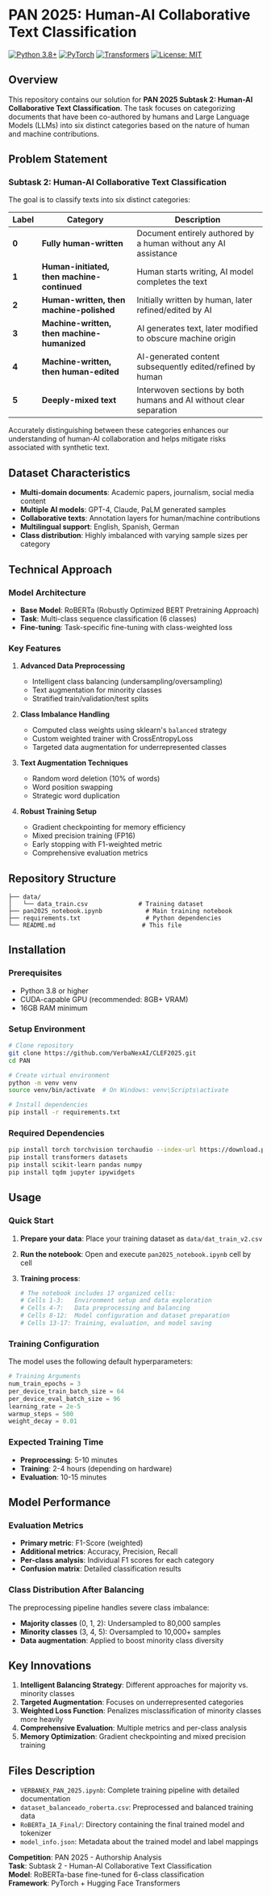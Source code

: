 # PAN 2025: Human-AI Collaborative Text Classification

[![Python 3.8+](https://img.shields.io/badge/python-3.8+-blue.svg)](https://www.python.org/downloads/)
[![PyTorch](https://img.shields.io/badge/PyTorch-2.0+-orange.svg)](https://pytorch.org/)
[![Transformers](https://img.shields.io/badge/🤗%20Transformers-4.30+-yellow.svg)](https://huggingface.co/transformers/)
[![License: MIT](https://img.shields.io/badge/License-MIT-green.svg)](https://opensource.org/licenses/MIT)

## Overview

This repository contains our solution for **PAN 2025 Subtask 2: Human-AI Collaborative Text Classification**. The task focuses on categorizing documents that have been co-authored by humans and Large Language Models (LLMs) into six distinct categories based on the nature of human and machine contributions.

## Problem Statement

### Subtask 2: Human-AI Collaborative Text Classification

The goal is to classify texts into six distinct categories:

| Label | Category | Description |
|-------|----------|-------------|
| **0** | **Fully human-written** | Document entirely authored by a human without any AI assistance |
| **1** | **Human-initiated, then machine-continued** | Human starts writing, AI model completes the text |
| **2** | **Human-written, then machine-polished** | Initially written by human, later refined/edited by AI |
| **3** | **Machine-written, then machine-humanized** | AI generates text, later modified to obscure machine origin |
| **4** | **Machine-written, then human-edited** | AI-generated content subsequently edited/refined by human |
| **5** | **Deeply-mixed text** | Interwoven sections by both humans and AI without clear separation |

Accurately distinguishing between these categories enhances our understanding of human-AI collaboration and helps mitigate risks associated with synthetic text.

## Dataset Characteristics

- **Multi-domain documents**: Academic papers, journalism, social media content
- **Multiple AI models**: GPT-4, Claude, PaLM generated samples
- **Collaborative texts**: Annotation layers for human/machine contributions
- **Multilingual support**: English, Spanish, German
- **Class distribution**: Highly imbalanced with varying sample sizes per category

## Technical Approach

### Model Architecture
- **Base Model**: RoBERTa (Robustly Optimized BERT Pretraining Approach)
- **Task**: Multi-class sequence classification (6 classes)
- **Fine-tuning**: Task-specific fine-tuning with class-weighted loss

### Key Features
1. **Advanced Data Preprocessing**
   - Intelligent class balancing (undersampling/oversampling)
   - Text augmentation for minority classes
   - Stratified train/validation/test splits

2. **Class Imbalance Handling**
   - Computed class weights using sklearn's `balanced` strategy
   - Custom weighted trainer with CrossEntropyLoss
   - Targeted data augmentation for underrepresented classes

3. **Text Augmentation Techniques**
   - Random word deletion (10% of words)
   - Word position swapping
   - Strategic word duplication

4. **Robust Training Setup**
   - Gradient checkpointing for memory efficiency
   - Mixed precision training (FP16)
   - Early stopping with F1-weighted metric
   - Comprehensive evaluation metrics

## Repository Structure

```
├── data/
│   └── data_train.csv              # Training dataset
├── pan2025_notebook.ipynb            # Main training notebook
├── requirements.txt                  # Python dependencies
└── README.md                        # This file
```

## Installation

### Prerequisites
- Python 3.8 or higher
- CUDA-capable GPU (recommended: 8GB+ VRAM)
- 16GB RAM minimum

### Setup Environment

```bash
# Clone repository
git clone https://github.com/VerbaNexAI/CLEF2025.git
cd PAN

# Create virtual environment
python -m venv venv
source venv/bin/activate  # On Windows: venv\Scripts\activate

# Install dependencies
pip install -r requirements.txt
```

### Required Dependencies

```bash
pip install torch torchvision torchaudio --index-url https://download.pytorch.org/whl/cu118
pip install transformers datasets
pip install scikit-learn pandas numpy
pip install tqdm jupyter ipywidgets
```

## Usage

### Quick Start

1. **Prepare your data**: Place your training dataset as `data/dat_train_v2.csv`

2. **Run the notebook**: Open and execute `pan2025_notebook.ipynb` cell by cell

3. **Training process**:
   ```bash
   # The notebook includes 17 organized cells:
   # Cells 1-3:   Environment setup and data exploration
   # Cells 4-7:   Data preprocessing and balancing
   # Cells 8-12:  Model configuration and dataset preparation
   # Cells 13-17: Training, evaluation, and model saving
   ```

### Training Configuration

The model uses the following default hyperparameters:

```python
# Training Arguments
num_train_epochs = 3
per_device_train_batch_size = 64
per_device_eval_batch_size = 96
learning_rate = 2e-5
warmup_steps = 500
weight_decay = 0.01
```

### Expected Training Time
- **Preprocessing**: 5-10 minutes
- **Training**: 2-4 hours (depending on hardware)
- **Evaluation**: 10-15 minutes

## Model Performance

### Evaluation Metrics
- **Primary metric**: F1-Score (weighted)
- **Additional metrics**: Accuracy, Precision, Recall
- **Per-class analysis**: Individual F1 scores for each category
- **Confusion matrix**: Detailed classification results

### Class Distribution After Balancing
The preprocessing pipeline handles severe class imbalance:
- **Majority classes** (0, 1, 2): Undersampled to 80,000 samples
- **Minority classes** (3, 4, 5): Oversampled to 10,000+ samples
- **Data augmentation**: Applied to boost minority class diversity

## Key Innovations

1. **Intelligent Balancing Strategy**: Different approaches for majority vs. minority classes
2. **Targeted Augmentation**: Focuses on underrepresented categories
3. **Weighted Loss Function**: Penalizes misclassification of minority classes more heavily
4. **Comprehensive Evaluation**: Multiple metrics and per-class analysis
5. **Memory Optimization**: Gradient checkpointing and mixed precision training

## Files Description

- `VERBANEX_PAN_2025.ipynb`: Complete training pipeline with detailed documentation
- `dataset_balanceado_roberta.csv`: Preprocessed and balanced training data
- `RoBERTa_IA_Final/`: Directory containing the final trained model and tokenizer
- `model_info.json`: Metadata about the trained model and label mappings


**Competition**: PAN 2025 - Authorship Analysis  
**Task**: Subtask 2 - Human-AI Collaborative Text Classification  
**Model**: RoBERTa-base fine-tuned for 6-class classification  
**Framework**: PyTorch + Hugging Face Transformers
